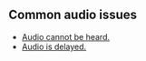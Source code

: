 ## Common audio issues
- [Audio cannot be heard.](Silence/Muted%20Audio.md)
- [Audio is delayed.](Delays/Trimming%20Audio.md)